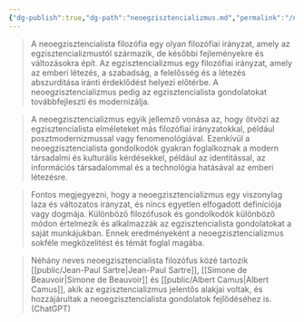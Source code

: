 ```yaml
---
{"dg-publish":true,"dg-path":"neoegzisztencializmus.md","permalink":"/neoegzisztencializmus/"}
---
```


> A neoegzisztencialista filozófia egy olyan filozófiai irányzat, amely az egzisztencializmustól származik, de későbbi fejleményekre és változásokra épít. Az egzisztencializmus egy filozófiai irányzat, amely az emberi létezés, a szabadság, a felelősség és a létezés abszurditása iránti érdeklődést helyezi előtérbe. A neoegzisztencializmus pedig az egzisztencialista gondolatokat továbbfejleszti és modernizálja.

> A neoegzisztencializmus egyik jellemző vonása az, hogy ötvözi az egzisztencialista elméleteket más filozófiai irányzatokkal, például posztmodernizmussal vagy fenomenológiával. Ezenkívül a neoegzisztencialista gondolkodók gyakran foglalkoznak a modern társadalmi és kulturális kérdésekkel, például az identitással, az információs társadalommal és a technológia hatásával az emberi létezésre.

> Fontos megjegyezni, hogy a neoegzisztencializmus egy viszonylag laza és változatos irányzat, és nincs egyetlen elfogadott definíciója vagy dogmája. Különböző filozófusok és gondolkodók különböző módon értelmezik és alkalmazzák az egzisztencialista gondolatokat a saját munkájukban. Ennek eredményeként a neoegzisztencializmus sokféle megközelítést és témát foglal magába.

> Néhány neves neoegzisztencialista filozófus közé tartozik [[public/Jean-Paul Sartre\|Jean-Paul Sartre]], [[Simone de Beauvoir\|Simone de Beauvoir]] és [[public/Albert Camus\|Albert Camus]], akik az egzisztencializmus jelentős alakjai voltak, és hozzájárultak a neoegzisztencialista gondolatok fejlődéséhez is. (ChatGPT)
